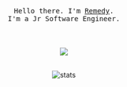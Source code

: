 

<p align="center">
  <br>
  <br>
  <br>
  <samp>Hello there. I'm <a href="https://incuriosity.lol">Remedy</a>.<br> I'm a Jr Software Engineer.</samp>
  <br>
  <br>
  <br>
  <br>
  <img src="https://media.tenor.com/-unmMc78vT4AAAAj/white-cat.gif width="350" />
  
</p>

<p align="center">
    <br>
    <img src="https://github-readme-stats.vercel.app/api?username=incuriosity&show_icons=true&theme=dark#gh-dark-mode-only" alt="stats">
</p>
